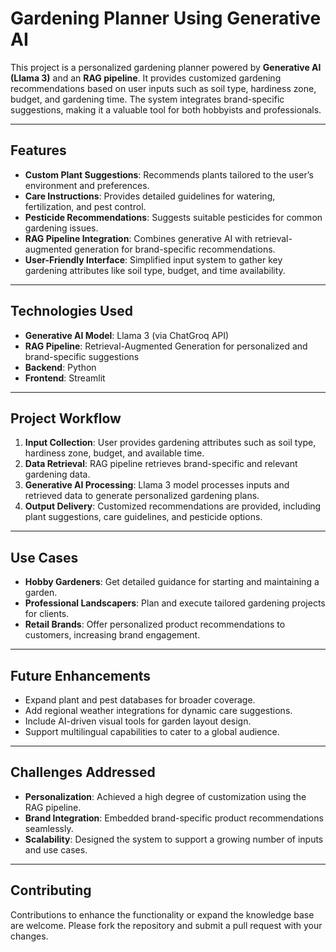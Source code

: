 # **Gardening Planner Using Generative AI**

This project is a personalized gardening planner powered by **Generative AI (Llama 3)** and an **RAG pipeline**. It provides customized gardening recommendations based on user inputs such as soil type, hardiness zone, budget, and gardening time. The system integrates brand-specific suggestions, making it a valuable tool for both hobbyists and professionals.

---

## **Features**
- **Custom Plant Suggestions**: Recommends plants tailored to the user’s environment and preferences.  
- **Care Instructions**: Provides detailed guidelines for watering, fertilization, and pest control.  
- **Pesticide Recommendations**: Suggests suitable pesticides for common gardening issues.  
- **RAG Pipeline Integration**: Combines generative AI with retrieval-augmented generation for brand-specific recommendations.  
- **User-Friendly Interface**: Simplified input system to gather key gardening attributes like soil type, budget, and time availability.  

---

## **Technologies Used**
- **Generative AI Model**: Llama 3 (via ChatGroq API)  
- **RAG Pipeline**: Retrieval-Augmented Generation for personalized and brand-specific suggestions  
- **Backend**: Python  
- **Frontend**: Streamlit 

---

## **Project Workflow**
1. **Input Collection**: User provides gardening attributes such as soil type, hardiness zone, budget, and available time.  
2. **Data Retrieval**: RAG pipeline retrieves brand-specific and relevant gardening data.  
3. **Generative AI Processing**: Llama 3 model processes inputs and retrieved data to generate personalized gardening plans.  
4. **Output Delivery**: Customized recommendations are provided, including plant suggestions, care guidelines, and pesticide options.

---

## **Use Cases**
- **Hobby Gardeners**: Get detailed guidance for starting and maintaining a garden.  
- **Professional Landscapers**: Plan and execute tailored gardening projects for clients.  
- **Retail Brands**: Offer personalized product recommendations to customers, increasing brand engagement.

---

## **Future Enhancements**
- Expand plant and pest databases for broader coverage.  
- Add regional weather integrations for dynamic care suggestions.  
- Include AI-driven visual tools for garden layout design.  
- Support multilingual capabilities to cater to a global audience.

---

## **Challenges Addressed**
- **Personalization**: Achieved a high degree of customization using the RAG pipeline.  
- **Brand Integration**: Embedded brand-specific product recommendations seamlessly.  
- **Scalability**: Designed the system to support a growing number of inputs and use cases.

---

## **Contributing**
Contributions to enhance the functionality or expand the knowledge base are welcome. Please fork the repository and submit a pull request with your changes.
